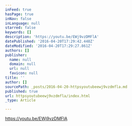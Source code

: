 ```yaml
---
inFeed: true
hasPage: true
inNav: false
inLanguage: null
starred: false
keywords: []
description: 'https://youtu.be/EWj9vzDMFlA'
datePublished: '2016-04-20T17:29:42.448Z'
dateModified: '2016-04-20T17:29:27.861Z'
authors: []
publisher:
  name: null
  domain: null
  url: null
  favicon: null
title: ''
author: []
sourcePath: _posts/2016-04-20-httpsyoutubeewj9vzdmfla.md
published: true
url: httpsyoutubeewj9vzdmfla/index.html
_type: Article

---
```

https://youtu.be/EWj9vzDMFlA